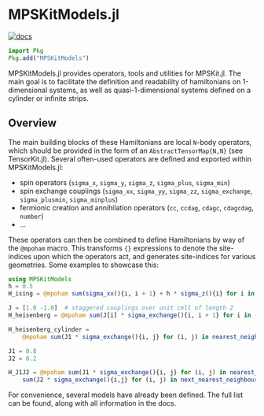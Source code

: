 # MPSKitModels.jl


[![docs][docs-dev-img]][docs-dev-url]

[docs-dev-img]: https://img.shields.io/badge/docs-dev-blue.svg
[docs-dev-url]: https://maartenvd.github.io/MPSKitModels.jl/dev/

```julia
import Pkg
Pkg.add("MPSKitModels")
```

MPSKitModels.jl provides operators, tools and utilities for MPSKit.jl.
The main goal is to facilitate the definition and readability of hamiltonians on 1-dimensional systems, as well as quasi-1-dimensional systems defined on a cylinder or infinite strips.

## Overview

The main building blocks of these Hamiltonians are local ``N``-body operators, which should be provided in the form of an ``AbstractTensorMap{N,N}`` (see TensorKit.jl).
Several often-used operators are defined and exported within MPSKitModels.jl:

* spin operators (`sigma_x`, `sigma_y`, `sigma_z`, `sigma_plus`, `sigma_min`)
* spin exchange couplings (`sigma_xx`, `sigma_yy`, `sigma_zz`, `sigma_exchange`, `sigma_plusmin`, `sigma_minplus`)
* fermionic creation and annihilation operators (`cc`, `ccdag`, `cdagc`, `cdagcdag`, `number`)
* ...

These operators can then be combined to define Hamiltonians by way of the ``@mpoham`` macro.
This transforms ``{}`` expressions to denote the site-indices upon which the operators act, and generates site-indices for various geometries.
Some examples to showcase this:

```julia
using MPSKitModels
h = 0.5
H_ising = @mpoham sum(sigma_xx(){i, i + 1} + h * sigma_z(){i} for i in -Inf:Inf)

J = [1.0 -1.0]  # staggered couplings over unit cell of length 2
H_heisenberg = @mpoham sum(J[i] * sigma_exchange(){i, i + 1} for i in -Inf:2:Inf)

H_heisenberg_cylinder =
    @mpoham sum(J1 * sigma_exchange(){i, j} for (i, j) in nearest_neighbours(InfiniteCylinder(3)))

J1 = 0.8
J2 = 0.2

H_J1J2 = @mpoham sum(J1 * sigma_exchange(){i, j} for (i, j) in nearest_neighbours(InfiniteCylinder(4))) +
    sum(J2 * sigma_exchange(){i,j} for (i, j) in next_nearest_neighbours(InfiniteCylinder(4)))
```

For convenience, several models have already been defined. The full list can be found, along with all information in the docs.
